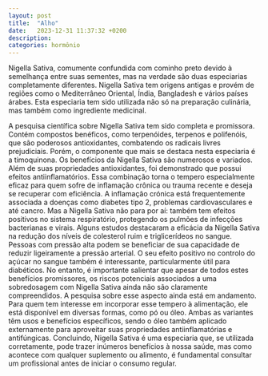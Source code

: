 ```yaml
---
layout: post
title:  "Alho"
date:   2023-12-31 11:37:32 +0200
description: 
categories: hormônio
---
```


Nigella Sativa, comumente confundida com cominho preto devido à semelhança entre suas sementes, mas na verdade são duas 
especiarias completamente diferentes. 
Nigella Sativa tem origens antigas e provém de regiões como o Mediterrâneo Oriental, Índia, Bangladesh e vários 
países árabes. Esta especiaria tem sido utilizada não só na preparação culinária, mas também como ingrediente medicinal.

A pesquisa científica sobre Nigella Sativa tem sido completa e promissora. Contém compostos benéficos, como terpenóides, 
terpenos e polifenóis, que são poderosos antioxidantes, combatendo os radicais livres prejudiciais. 
Porém, o componente que mais se destaca nesta especiaria é a timoquinona.
Os benefícios da Nigella Sativa são numerosos e variados. Além de suas propriedades antioxidantes, foi demonstrado que 
possui efeitos antiinflamatórios. Essa combinação torna o tempero especialmente eficaz para quem sofre de inflamação 
crônica ou trauma recente e deseja se recuperar com eficiência. A inflamação crónica está frequentemente associada a
doenças como diabetes tipo 2, problemas cardiovasculares e até cancro. Mas a Nigella Sativa não para por aí: também tem 
efeitos positivos no sistema respiratório, protegendo os pulmões de infecções bacterianas e virais.
Alguns estudos destacaram a eficácia da Nigella Sativa na redução dos níveis de colesterol ruim e triglicerídeos no sangue. 
Pessoas com pressão alta podem se beneficiar de sua capacidade de reduzir ligeiramente a pressão arterial. 
O seu efeito positivo no controlo do açúcar no sangue também é interessante, particularmente útil para diabéticos.
No entanto, é importante salientar que apesar de todos estes benefícios promissores, os riscos potenciais associados a 
uma sobredosagem com Nigella Sativa ainda não são claramente compreendidos. A pesquisa sobre esse aspecto ainda está em andamento.
Para quem tem interesse em incorporar esse tempero à alimentação, ele está disponível em diversas formas, como pó ou óleo. 
Ambas as variantes têm usos e benefícios específicos, sendo o óleo também aplicado externamente para aproveitar suas 
propriedades antiinflamatórias e antifúngicas.
Concluindo, Nigella Sativa é uma especiaria que, se utilizada corretamente, pode trazer inúmeros benefícios à nossa saúde, 
mas como acontece com qualquer suplemento ou alimento, é fundamental consultar um profissional antes de iniciar o consumo regular.



